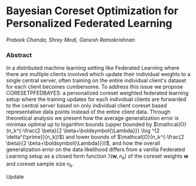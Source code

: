 # Bayesian Coreset Optimization for Personalized Federated Learning
_Prateek Chanda, Shrey Modi, Ganesh Ramakrishnan_

### Abstract
In a distributed machine learning setting like Federated Learning where there are multiple clients involved which update their individual weights to a single central server, often training on the entire individual client's dataset for each client becomes cumbersome. To address this issue we propose CORESETPFEDBAYES: a personalized coreset weighted federated learning setup where the training updates for each individual clients are forwarded to the central server based on only individual client coreset based representative data points instead of the entire client data. Through theoretical analysis we present how the average generalization error is minimax optimal up to logarithm bounds (upper bounded by $\mathcal{O}(n_k^{-\frac{2 \beta}{2 \beta+\boldsymbol{\Lambda}}} \log ^{2 \delta^{\prime}}(n_k))$) and lower bounds of $\mathcal{O}(n_k^{-\frac{2 \beta}{2 \beta+\boldsymbol{\Lambda}}})$, and how the overall generalization error on the data likelihood differs from a vanilla Federated Learning setup as a closed form function ${\boldsymbol{\Im}}(\boldsymbol{w}, n_k)$ of the coreset weights $\boldsymbol{w}$ and coreset sample size $n_k$. 

Update